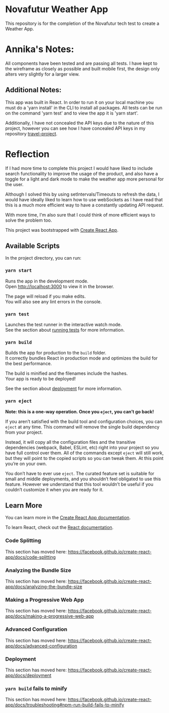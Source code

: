 # Novafutur Weather App
This repository is for the completion of the Novafutur tech test to create a Weather App.

# Annika's Notes:
All components have been tested and are passing all tests. I have kept to the wireframe as closely as possible and built mobile first, the design only alters very slightly for a larger view. 

## Additional Notes:
This app was built in React. In order to run it on your local machine you must do a 'yarn install' in the CLI to install all packages. All tests can be run on the command 'yarn test' and to view the app it is 'yarn start'.

Additionally, I have not concealed the API keys due to the nature of this project, however you can see how I have concealed API keys in my repository [travel-project](https://github.com/AnnikaChauhan/travel-project).

# Reflection
If I had more time to complete this project I would have liked to include search functionality to improve the usage of the product, and also have a toggle for a light and dark mode to make the weather app more personal for the user. 

Although I solved this by using setIntervals/Timeouts to refresh the data, I would have ideally liked to learn how to use webSockets as I have read that this is a much more efficient way to have a constantly updating API request.

With more time, I'm also sure that I could think of more efficient ways to solve the problem too.

This project was bootstrapped with [Create React App](https://github.com/facebook/create-react-app).

## Available Scripts

In the project directory, you can run:

### `yarn start`

Runs the app in the development mode.<br />
Open [http://localhost:3000](http://localhost:3000) to view it in the browser.

The page will reload if you make edits.<br />
You will also see any lint errors in the console.

### `yarn test`

Launches the test runner in the interactive watch mode.<br />
See the section about [running tests](https://facebook.github.io/create-react-app/docs/running-tests) for more information.

### `yarn build`

Builds the app for production to the `build` folder.<br />
It correctly bundles React in production mode and optimizes the build for the best performance.

The build is minified and the filenames include the hashes.<br />
Your app is ready to be deployed!

See the section about [deployment](https://facebook.github.io/create-react-app/docs/deployment) for more information.

### `yarn eject`

**Note: this is a one-way operation. Once you `eject`, you can’t go back!**

If you aren’t satisfied with the build tool and configuration choices, you can `eject` at any time. This command will remove the single build dependency from your project.

Instead, it will copy all the configuration files and the transitive dependencies (webpack, Babel, ESLint, etc) right into your project so you have full control over them. All of the commands except `eject` will still work, but they will point to the copied scripts so you can tweak them. At this point you’re on your own.

You don’t have to ever use `eject`. The curated feature set is suitable for small and middle deployments, and you shouldn’t feel obligated to use this feature. However we understand that this tool wouldn’t be useful if you couldn’t customize it when you are ready for it.

## Learn More

You can learn more in the [Create React App documentation](https://facebook.github.io/create-react-app/docs/getting-started).

To learn React, check out the [React documentation](https://reactjs.org/).

### Code Splitting

This section has moved here: https://facebook.github.io/create-react-app/docs/code-splitting

### Analyzing the Bundle Size

This section has moved here: https://facebook.github.io/create-react-app/docs/analyzing-the-bundle-size

### Making a Progressive Web App

This section has moved here: https://facebook.github.io/create-react-app/docs/making-a-progressive-web-app

### Advanced Configuration

This section has moved here: https://facebook.github.io/create-react-app/docs/advanced-configuration

### Deployment

This section has moved here: https://facebook.github.io/create-react-app/docs/deployment

### `yarn build` fails to minify

This section has moved here: https://facebook.github.io/create-react-app/docs/troubleshooting#npm-run-build-fails-to-minify
